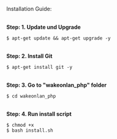 Installation Guide:

<br>**Step: 1. Update und Upgrade**

```
$ apt-get update && apt-get upgrade -y
```

<br>**Step: 2. Install Git**

```
$ apt-get install git -y
```

<br>**Step: 3. Go to "wakeonlan_php" folder**

```
$ cd wakeonlan_php
```

<br>**Step: 4. Run install script**

```
$ chmod +x
$ bash install.sh
```
